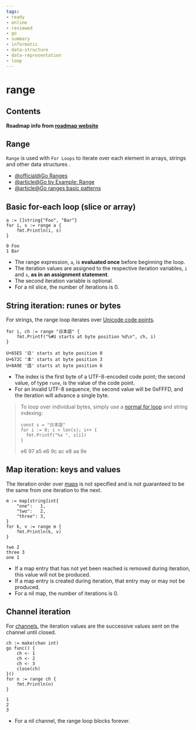 ```yaml
---
tags:
- ready
- online
- reviewed
- go
- summary
- informatic
- data-structure
- data-representation
- loop
---
```


# range

## Contents

__Roadmap info from [roadmap website](https://roadmap.sh/golang/go-basics/range)__

## Range

`Range` is used with `For Loops` to iterate over each element in arrays, strings and other data structures .


- [@official@Go Ranges](https://go.dev/tour/moretypes/16)
- [@article@Go by Example: Range](https://gobyexample.com/range)
- [@article@Go ranges basic patterns](https://yourbasic.org/golang/for-loop-range-array-slice-map-channel/)

## Basic for-each loop (slice or array)

```
a := []string{"Foo", "Bar"}
for i, s := range a {
	fmt.Println(i, s)
}
```

```
0 Foo
1 Bar
```

- The range expression, `a`, is **evaluated once** before beginning the loop.
- The iteration values are assigned to the respective iteration variables, `i` and `s`, **as in an assignment statement**.
- The second iteration variable is optional.
- For a nil slice, the number of iterations is 0.

## String iteration: runes or bytes

For strings, the range loop iterates over [Unicode code points](https://yourbasic.org/golang/rune/).

```
for i, ch := range "日本語" {
	fmt.Printf("%#U starts at byte position %d\n", ch, i)
}
```

```
U+65E5 '日' starts at byte position 0
U+672C '本' starts at byte position 3
U+8A9E '語' starts at byte position 6
```

- The index is the first byte of a UTF-8-encoded code point; the second value, of type `rune`, is the value of the code point.
- For an invalid UTF-8 sequence, the second value will be 0xFFFD, and the iteration will advance a single byte.

> To loop over individual bytes, simply use a [normal for loop](https://yourbasic.org/golang/for-loop/) and string indexing:
> 
> ```
> const s = "日本語"
> for i := 0; i < len(s); i++ {
> 	fmt.Printf("%x ", s[i])
> }
> ```
> 
> e6 97 a5 e6 9c ac e8 aa 9e

## Map iteration: keys and values

The iteration order over [maps](https://yourbasic.org/golang/maps-explained/) is not specified and is not guaranteed to be the same from one iteration to the next.

```
m := map[string]int{
	"one":   1,
	"two":   2,
	"three": 3,
}
for k, v := range m {
	fmt.Println(k, v)
}
```

```
two 2
three 3
one 1
```

- If a map entry that has not yet been reached is removed during iteration, this value will not be produced.
- If a map entry is created during iteration, that entry may or may not be produced.
- For a nil map, the number of iterations is 0.

## Channel iteration

For [channels](https://yourbasic.org/golang/channels-explained/), the iteration values are the successive values sent on the channel until closed.

```
ch := make(chan int)
go func() {
	ch <- 1
	ch <- 2
	ch <- 3
	close(ch)
}()
for n := range ch {
	fmt.Println(n)
}
```

```
1
2
3
```

- For a nil channel, the range loop blocks forever.